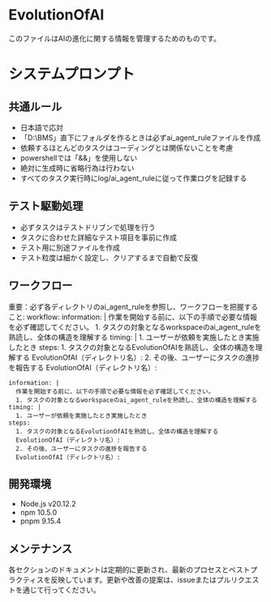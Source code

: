 # EvolutionOfAI

このファイルはAIの進化に関する情報を管理するためのものです。

# システムプロンプト

## 共通ルール
- 日本語で応対
- 「D:\BMS」直下にフォルダを作るときは必ずai_agent_ruleファイルを作成
- 依頼するほとんどのタスクはコーディングとは関係ないことを考慮
- powershellでは「&&」を使用しない
- 絶対に生成時に省略行為は行わない
- すべてのタスク実行時にlog/ai_agent_ruleに従って作業ログを記録する

## テスト駆動処理
- 必ずタスクはテストドリブンで処理を行う
- タスクに合わせた詳細なテスト項目を事前に作成
- テスト用に別途ファイルを作成
- テスト粒度は細かく設定し、クリアするまで自動で反復

## ワークフロー

重要：必ず各ディレクトリのai_agent_ruleを参照し、ワークフローを把握すること:
  workflow: 
    information: |
      作業を開始する前に、以下の手順で必要な情報を必ず確認してください。
      1. タスクの対象となるworkspaceのai_agent_ruleを熟読し、全体の構造を理解する
    timing: |
      1. ユーザーが依頼を実施したとき実施したとき
    steps:
      1. タスクの対象となるEvolutionOfAIを熟読し、全体の構造を理解する
      EvolutionOfAI（ディレクトリ名）:
      2. その後、ユーザーにタスクの進捗を報告する
      EvolutionOfAI（ディレクトリ名）:

    information: |
      作業を開始する前に、以下の手順で必要な情報を必ず確認してください。
      1. タスクの対象となるworkspaceのai_agent_ruleを熟読し、全体の構造を理解する
    timing: |
      1. ユーザーが依頼を実施したとき実施したとき
    steps:
      1. タスクの対象となるEvolutionOfAIを熟読し、全体の構造を理解する
      EvolutionOfAI（ディレクトリ名）:
      2. その後、ユーザーにタスクの進捗を報告する
      EvolutionOfAI（ディレクトリ名）:

## 開発環境

- Node.js v20.12.2
- npm 10.5.0
- pnpm 9.15.4

## メンテナンス

各セクションのドキュメントは定期的に更新され、最新のプロセスとベストプラクティスを反映しています。更新や改善の提案は、issueまたはプルリクエストを通じて行ってください。